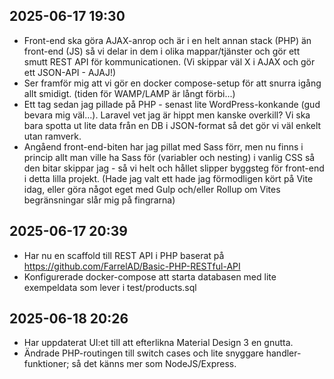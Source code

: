 ## 2025-06-17 19:30
- Front-end ska göra AJAX-anrop och är i en helt annan stack (PHP) än front-end (JS) så vi delar in dem i olika mappar/tjänster och gör ett smutt REST API för kommunicationen. (Vi skippar väl X i AJAX och gör ett JSON-API - AJAJ!)
- Ser framför mig att vi gör en docker compose-setup för att snurra igång allt smidigt. (tiden för WAMP/LAMP är långt förbi...)
- Ett tag sedan jag pillade på PHP - senast lite WordPress-konkande (gud bevara mig väl...). Laravel vet jag är hippt men kanske overkill? Vi ska bara spotta ut lite data från en DB i JSON-format så det gör vi väl enkelt utan ramverk.
- Angåend front-end-biten har jag pillat med Sass förr, men nu finns i princip allt man ville ha Sass för (variabler och nesting) i vanlig CSS så den bitar skippar jag - så vi helt och hållet slipper byggsteg för front-end i detta lilla projekt. (Hade jag valt ett hade jag förmodligen kört på Vite idag, eller göra något eget med Gulp och/eller Rollup om Vites begränsningar slår mig på fingrarna)

## 2025-06-17 20:39

- Har nu en scaffold till REST API i PHP baserat på https://github.com/FarrelAD/Basic-PHP-RESTful-API
- Konfigurerade docker-compose att starta databasen med lite exempeldata som lever i test/products.sql

## 2025-06-18 20:26

- Har uppdaterat UI:et till att efterlikna Material Design 3 en gnutta.
- Ändrade PHP-routingen till switch cases och lite snyggare handler-funktioner; så det känns mer som NodeJS/Express.
